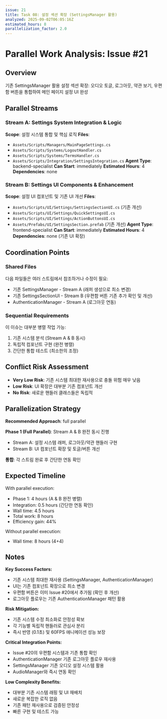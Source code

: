 ```yaml
---
issue: 21
title: Task 08: 설정 섹션 확장 (SettingsManager 활용)
analyzed: 2025-09-02T06:05:16Z
estimated_hours: 8
parallelization_factor: 2.0
---
```


# Parallel Work Analysis: Issue #21

## Overview
기존 SettingsManager 활용 설정 섹션 확장: 오디오 토글, 로그아웃, 약관 보기, 우편함 버튼을 통합하여 메인 페이지 설정 UI 완성

## Parallel Streams

### Stream A: Settings System Integration & Logic
**Scope**: 설정 시스템 통합 및 핵심 로직
**Files**:
- `Assets/Scripts/Managers/MainPageSettings.cs`
- `Assets/Scripts/Systems/LogoutHandler.cs`
- `Assets/Scripts/Systems/TermsHandler.cs`
- `Assets/Scripts/Integration/SettingsIntegration.cs`
**Agent Type**: backend-specialist
**Can Start**: immediately
**Estimated Hours**: 4
**Dependencies**: none

### Stream B: Settings UI Components & Enhancement
**Scope**: 설정 UI 컴포넌트 및 기존 UI 개선
**Files**:
- `Assets/Scripts/UI/Settings/SettingsSectionUI.cs` (기존 개선)
- `Assets/Scripts/UI/Settings/QuickSettingsUI.cs`
- `Assets/Scripts/UI/Settings/ActionButtonsUI.cs`
- `Assets/Prefabs/UI/SettingsSection.prefab` (기존 개선)
**Agent Type**: frontend-specialist
**Can Start**: immediately
**Estimated Hours**: 4
**Dependencies**: none (기존 UI 확장)

## Coordination Points

### Shared Files
다음 파일들은 여러 스트림에서 참조하거나 수정이 필요:
- 기존 SettingsManager - Stream A (래퍼 생성으로 최소 변경)
- 기존 SettingsSectionUI - Stream B (우편함 버튼 기존 추가 확인 및 개선)
- AuthenticationManager - Stream A (로그아웃 연동)

### Sequential Requirements
이 이슈는 대부분 병렬 작업 가능:
1. 기존 시스템 분석 (Stream A & B 동시)
2. 독립적 컴포넌트 구현 (완전 병렬)
3. 간단한 통합 테스트 (최소한의 조정)

## Conflict Risk Assessment
- **Very Low Risk**: 기존 시스템 최대한 재사용으로 충돌 위험 매우 낮음
- **Low Risk**: UI 확장은 대부분 기존 컴포넌트 개선
- **No Risk**: 새로운 핸들러 클래스들은 독립적

## Parallelization Strategy

**Recommended Approach**: full parallel

**Phase 1 (Full Parallel)**: Stream A & B 완전 동시 진행
- Stream A: 설정 시스템 래퍼, 로그아웃/약관 핸들러 구현
- Stream B: UI 컴포넌트 확장 및 토글/버튼 개선

**통합**: 각 스트림 완료 후 간단한 연동 확인

## Expected Timeline

With parallel execution:
- Phase 1: 4 hours (A & B 완전 병렬)
- Integration: 0.5 hours (간단한 연동 확인)
- Wall time: 4.5 hours
- Total work: 8 hours
- Efficiency gain: 44%

Without parallel execution:
- Wall time: 8 hours (4+4)

## Notes

**Key Success Factors:**
- 기존 시스템 최대한 재사용 (SettingsManager, AuthenticationManager)
- UI는 기존 컴포넌트 확장으로 최소 변경
- 우편함 버튼은 이미 Issue #20에서 추가됨 (확인 후 개선)
- 로그아웃 플로우는 기존 AuthenticationManager 패턴 활용

**Risk Mitigation:**
- 기존 시스템 수정 최소화로 안정성 확보
- 각 기능별 독립적 핸들러로 관심사 분리
- 즉시 반영 (0.1초) 및 60FPS 애니메이션 성능 보장

**Critical Integration Points:**
- Issue #20의 우편함 시스템과 기존 통합 확인
- AuthenticationManager 기존 로그아웃 플로우 재사용
- SettingsManager 기존 오디오 설정 시스템 활용
- AudioManager와 즉시 연동 확인

**Low Complexity Benefits:**
- 대부분 기존 시스템 래핑 및 UI 재배치
- 새로운 복잡한 로직 없음
- 기존 패턴 재사용으로 검증된 안정성
- 빠른 구현 및 테스트 가능